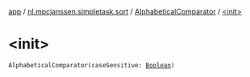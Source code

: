 [app](../../index.md) / [nl.mpcjanssen.simpletask.sort](../index.md) / [AlphabeticalComparator](index.md) / [&lt;init&gt;](.)

# &lt;init&gt;

`AlphabeticalComparator(caseSensitive: `[`Boolean`](https://kotlinlang.org/api/latest/jvm/stdlib/kotlin/-boolean/index.html)`)`
